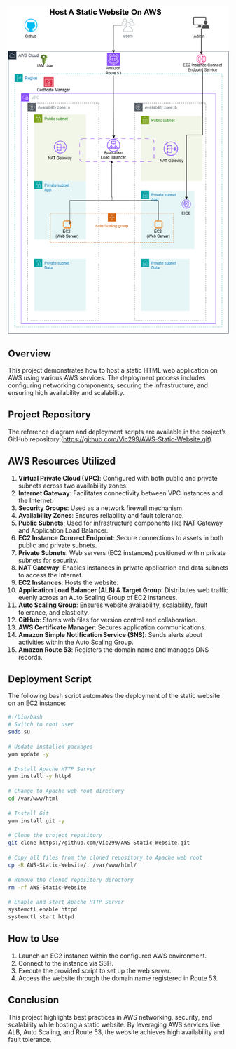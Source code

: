 ![Alt text](/Host_a_static_Website_on_AWS.png)


## Overview
This project demonstrates how to host a static HTML web application on AWS using various AWS services. The deployment process includes configuring networking components, securing the infrastructure, and ensuring high availability and scalability.

## Project Repository
The reference diagram and deployment scripts are available in the project’s GitHub repository:(https://github.com/Vic299/AWS-Static-Website.git)

## AWS Resources Utilized
1. **Virtual Private Cloud (VPC)**: Configured with both public and private subnets across two availability zones.
2. **Internet Gateway**: Facilitates connectivity between VPC instances and the Internet.
3. **Security Groups**: Used as a network firewall mechanism.
4. **Availability Zones**: Ensures reliability and fault tolerance.
5. **Public Subnets**: Used for infrastructure components like NAT Gateway and Application Load Balancer.
6. **EC2 Instance Connect Endpoint**: Secure connections to assets in both public and private subnets.
7. **Private Subnets**: Web servers (EC2 instances) positioned within private subnets for security.
8. **NAT Gateway**: Enables instances in private application and data subnets to access the Internet.
9. **EC2 Instances**: Hosts the website.
10. **Application Load Balancer (ALB) & Target Group**: Distributes web traffic evenly across an Auto Scaling Group of EC2 instances.
11. **Auto Scaling Group**: Ensures website availability, scalability, fault tolerance, and elasticity.
12. **GitHub**: Stores web files for version control and collaboration.
13. **AWS Certificate Manager**: Secures application communications.
14. **Amazon Simple Notification Service (SNS)**: Sends alerts about activities within the Auto Scaling Group.
15. **Amazon Route 53**: Registers the domain name and manages DNS records.

## Deployment Script
The following bash script automates the deployment of the static website on an EC2 instance:

```bash
#!/bin/bash
# Switch to root user
sudo su

# Update installed packages
yum update -y

# Install Apache HTTP Server
yum install -y httpd

# Change to Apache web root directory
cd /var/www/html

# Install Git
yum install git -y

# Clone the project repository
git clone https://github.com/Vic299/AWS-Static-Website.git

# Copy all files from the cloned repository to Apache web root
cp -R AWS-Static-Website/. /var/www/html/

# Remove the cloned repository directory
rm -rf AWS-Static-Website

# Enable and start Apache HTTP Server
systemctl enable httpd
systemctl start httpd
```

## How to Use
1. Launch an EC2 instance within the configured AWS environment.
2. Connect to the instance via SSH.
3. Execute the provided script to set up the web server.
4. Access the website through the domain name registered in Route 53.

## Conclusion
This project highlights best practices in AWS networking, security, and scalability while hosting a static website. By leveraging AWS services like ALB, Auto Scaling, and Route 53, the website achieves high availability and fault tolerance.

